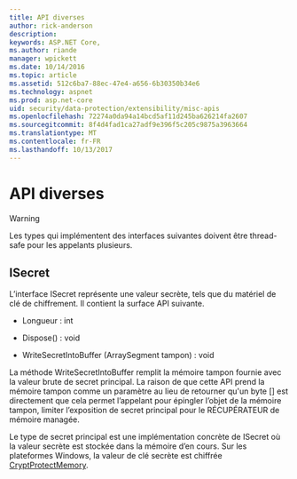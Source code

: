 ```yaml
---
title: API diverses
author: rick-anderson
description: 
keywords: ASP.NET Core,
ms.author: riande
manager: wpickett
ms.date: 10/14/2016
ms.topic: article
ms.assetid: 512c6ba7-88ec-47e4-a656-6b30350b34e6
ms.technology: aspnet
ms.prod: asp.net-core
uid: security/data-protection/extensibility/misc-apis
ms.openlocfilehash: 72274a0da94a14bcd5af11d245ba626214fa2607
ms.sourcegitcommit: 8f4d4fad1ca27adf9e396f5c205c9875a3963664
ms.translationtype: MT
ms.contentlocale: fr-FR
ms.lasthandoff: 10/13/2017
---
```

# <a name="miscellaneous-apis"></a>API diverses

<a name="data-protection-extensibility-mics-apis"></a>

>[!WARNING]
> Les types qui implémentent des interfaces suivantes doivent être thread-safe pour les appelants plusieurs.

## <a name="isecret"></a>ISecret

L’interface ISecret représente une valeur secrète, tels que du matériel de clé de chiffrement. Il contient la surface API suivante.

* Longueur : int

* Dispose() : void

* WriteSecretIntoBuffer (ArraySegment<byte> tampon) : void

La méthode WriteSecretIntoBuffer remplit la mémoire tampon fournie avec la valeur brute de secret principal. La raison de que cette API prend la mémoire tampon comme un paramètre au lieu de retourner qu'un byte [] est directement que cela permet l’appelant pour épingler l’objet de la mémoire tampon, limiter l’exposition de secret principal pour le RÉCUPÉRATEUR de mémoire managée.

Le type de secret principal est une implémentation concrète de ISecret où la valeur secrète est stockée dans la mémoire d’en cours. Sur les plateformes Windows, la valeur de clé secrète est chiffrée [CryptProtectMemory](https://msdn.microsoft.com/library/windows/desktop/aa380262(v=vs.85).aspx).
